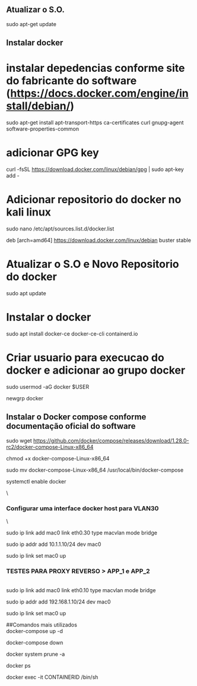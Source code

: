 
## Atualizar o S.O. 

sudo apt-get update 
 

## Instalar docker 

# instalar depedencias conforme site do fabricante do software (https://docs.docker.com/engine/install/debian/) 

sudo apt-get install apt-transport-https ca-certificates curl gnupg-agent software-properties-common


# adicionar GPG key

curl -fsSL https://download.docker.com/linux/debian/gpg | sudo apt-key add - 


# Adicionar repositorio do docker no kali linux 

sudo nano /etc/apt/sources.list.d/docker.list 

deb [arch=amd64] https://download.docker.com/linux/debian buster stable 


# Atualizar o S.O e Novo Repositorio do docker 
 
sudo apt update 


# Instalar o docker 

sudo apt install docker-ce docker-ce-cli containerd.io 





# Criar usuario para execucao do docker e adicionar ao grupo docker 

sudo usermod -aG docker $USER 

newgrp docker 


## Instalar o Docker compose conforme documentação oficial do software 


sudo wget https://github.com/docker/compose/releases/download/1.28.0-rc2/docker-compose-Linux-x86_64 

chmod +x docker-compose-Linux-x86_64 

sudo mv docker-compose-Linux-x86_64 /usr/local/bin/docker-compose 



systemctl enable docker 

\

### Configurar uma interface docker host para VLAN30
\

sudo ip link add mac0 link eth0.30 type macvlan mode bridge

sudo ip addr add 10.1.1.10/24 dev mac0

sudo ip link set mac0 up 




### TESTES PARA PROXY REVERSO > APP_1 e APP_2
\
sudo ip link add mac0 link eth0.10 type macvlan mode bridge

sudo ip addr add 192.168.1.10/24 dev mac0

sudo ip link set mac0 up 



##Comandos mais utilizados
\
docker-compose up -d

docker-compose down

docker system prune -a

docker ps

docker exec -it CONTAINERID /bin/sh




